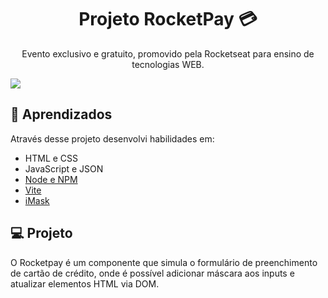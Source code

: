 <h1 align="center"> Projeto RocketPay 💳</h1>

<p align="center">
Evento exclusivo e gratuito, promovido pela Rocketseat para ensino de tecnologias WEB.
</p>

<p align="center">
  
</p>
<img src="https://user-images.githubusercontent.com/108831538/197089295-0d0cc539-3c91-4732-9f19-6911f0a2bce3.jpg">

<br>


## 🚀 Aprendizados

Através desse projeto desenvolvi habilidades em:

- HTML e CSS
- JavaScript e JSON
- [Node e NPM](https://nodejs.org/)
- [Vite](https://vitejs.dev/)
- [iMask](https://imask.js.org)

## 💻 Projeto

O Rocketpay é um componente que simula o formulário de preenchimento de cartão de crédito, onde é possível adicionar máscara aos inputs e atualizar elementos HTML via DOM.

